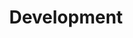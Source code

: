 ---
layout: grid
type: tag
title: Development
slug: development_book
category: books
sidebar: true
order: 1
description: >
    Development books field
---